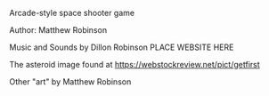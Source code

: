 Arcade-style space shooter game

Author: Matthew Robinson

Music and Sounds by Dillon Robinson
PLACE WEBSITE HERE

The asteroid image found at
https://webstockreview.net/pict/getfirst

Other "art" by Matthew Robinson
